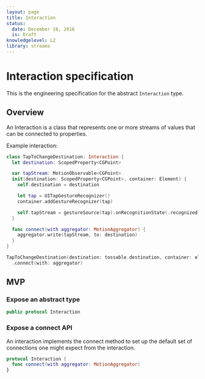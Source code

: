 ```yaml
---
layout: page
title: Interaction
status:
  date: December 16, 2016
  is: Draft
knowledgelevel: L2
library: streams
---
```


# Interaction specification

This is the engineering specification for the abstract `Interaction` type.

## Overview

An Interaction is a class that represents one or more streams of values that can be connected to
properties.

Example interaction:

```swift
class TapToChangeDestination: Interaction {
  let destination: ScopedProperty<CGPoint>

  var tapStream: MotionObservable<CGPoint>
  init(destination: ScopedProperty<CGPoint>, container: Element) {
    self.destination = destination

    let tap = UITapGestureRecognizer()
    container.addGestureRecognizer(tap)

    self.tapStream = gestureSource(tap).onRecognitionState(.recognized).centroid(in: container)
  }

  func connect(with aggregator: MotionAggregator) {
    aggregator.write(tapStream, to: destination)
  }
}

TapToChangeDestination(destination: tossable.destination, container: element)
  .connect(with: aggregator)
```

## MVP

### Expose an abstract type

```swift
public protocol Interaction
```

### Expose a connect API

An interaction implements the connect method to set up the default set of connections one might
expect from the interaction.

```swift
protocol Interaction {
  func connect(with aggregator: MotionAggregator)
}
```
